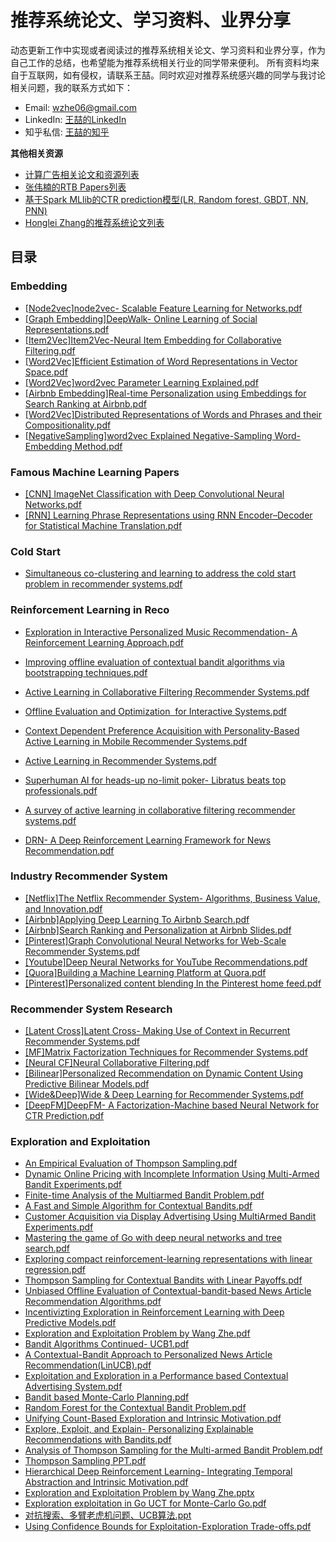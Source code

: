 # 推荐系统论文、学习资料、业界分享
动态更新工作中实现或者阅读过的推荐系统相关论文、学习资料和业界分享，作为自己工作的总结，也希望能为推荐系统相关行业的同学带来便利。
所有资料均来自于互联网，如有侵权，请联系王喆。同时欢迎对推荐系统感兴趣的同学与我讨论相关问题，我的联系方式如下：
* Email: wzhe06@gmail.com
* LinkedIn: [王喆的LinkedIn](https://www.linkedin.com/in/zhe-wang-profile/)
* 知乎私信: [王喆的知乎](https://www.zhihu.com/people/wang-zhe-58)

**其他相关资源**
* [计算广告相关论文和资源列表](https://github.com/wzhe06/Ad-papers) <br />
* [张伟楠的RTB Papers列表](https://github.com/wnzhang/rtb-papers)<br />
* [基于Spark MLlib的CTR prediction模型(LR, Random forest, GBDT, NN, PNN)](https://github.com/wzhe06/CTRmodel) <br />
* [Honglei Zhang的推荐系统论文列表](https://github.com/hongleizhang/RSPapers)


## 目录

### Embedding
* [[Node2vec]node2vec- Scalable Feature Learning for Networks.pdf](https://github.com/wzhe06/Reco-papers/blob/master/Embedding/%5BNode2vec%5Dnode2vec-%20Scalable%20Feature%20Learning%20for%20Networks.pdf) <br />
* [[Graph Embedding]DeepWalk- Online Learning of Social Representations.pdf](https://github.com/wzhe06/Reco-papers/blob/master/Embedding/%5BGraph%20Embedding%5DDeepWalk-%20Online%20Learning%20of%20Social%20Representations.pdf) <br />
* [[Item2Vec]Item2Vec-Neural Item Embedding for Collaborative Filtering.pdf](https://github.com/wzhe06/Reco-papers/blob/master/Embedding/%5BItem2Vec%5DItem2Vec-Neural%20Item%20Embedding%20for%20Collaborative%20Filtering.pdf) <br />
* [[Word2Vec]Efficient Estimation of Word Representations in Vector Space.pdf](https://github.com/wzhe06/Reco-papers/blob/master/Embedding/%5BWord2Vec%5DEfficient%20Estimation%20of%20Word%20Representations%20in%20Vector%20Space.pdf) <br />
* [[Word2Vec]word2vec Parameter Learning Explained.pdf](https://github.com/wzhe06/Reco-papers/blob/master/Embedding/%5BWord2Vec%5Dword2vec%20Parameter%20Learning%20Explained.pdf) <br />
* [[Airbnb Embedding]Real-time Personalization using Embeddings for Search Ranking at Airbnb.pdf](https://github.com/wzhe06/Reco-papers/blob/master/Embedding/%5BAirbnb%20Embedding%5DReal-time%20Personalization%20using%20Embeddings%20for%20Search%20Ranking%20at%20Airbnb.pdf) <br />
* [[Word2Vec]Distributed Representations of Words and Phrases and their Compositionality.pdf](https://github.com/wzhe06/Reco-papers/blob/master/Embedding/%5BWord2Vec%5DDistributed%20Representations%20of%20Words%20and%20Phrases%20and%20their%20Compositionality.pdf) <br />
* [[NegativeSampling]word2vec Explained Negative-Sampling Word-Embedding Method.pdf](https://github.com/wzhe06/Reco-papers/blob/master/Embedding/%5BNegativeSampling%5Dword2vec%20Explained%20Negative-Sampling%20Word-Embedding%20Method.pdf) <br />

### Famous Machine Learning Papers
* [[CNN] ImageNet Classification with Deep Convolutional Neural Networks.pdf](https://github.com/wzhe06/Reco-papers/blob/master/Famous%20Machine%20Learning%20Papers/%5BCNN%5D%20ImageNet%20Classification%20with%20Deep%20Convolutional%20Neural%20Networks.pdf) <br />
* [[RNN] Learning Phrase Representations using RNN Encoder–Decoder for Statistical Machine Translation.pdf](https://github.com/wzhe06/Reco-papers/blob/master/Famous%20Machine%20Learning%20Papers/%5BRNN%5D%20Learning%20Phrase%20Representations%20using%20RNN%20Encoder%E2%80%93Decoder%20for%20Statistical%20Machine%20Translation.pdf) <br />

### Cold Start
* [Simultaneous co-clustering and learning to address the cold start problem in recommender systems.pdf](https://github.com/wzhe06/Reco-papers/blob/master/Cold%20Start/Simultaneous%20co-clustering%20and%20learning%20to%20address%20the%20cold%20start%20problem%20in%20recommender%20systems.pdf) <br />


### Reinforcement Learning in Reco
* [Exploration in Interactive Personalized Music Recommendation- A Reinforcement Learning Approach.pdf](https://github.com/wzhe06/Reco-papers/blob/master/Reinforcement%20Learning%20in%20Reco/Exploration%20in%20Interactive%20Personalized%20Music%20Recommendation-%20A%20Reinforcement%20Learning%20Approach.pdf) <br />

* [Improving offline evaluation of contextual bandit algorithms via bootstrapping techniques.pdf](https://github.com/wzhe06/Reco-papers/blob/master/Reinforcement%20Learning%20in%20Reco/Improving%20offline%20evaluation%20of%20contextual%20bandit%20algorithms%20via%20bootstrapping%20techniques.pdf) <br />
* [Active Learning in Collaborative Filtering Recommender Systems.pdf](https://github.com/wzhe06/Reco-papers/blob/master/Reinforcement%20Learning%20in%20Reco/Active%20Learning%20in%20Collaborative%20Filtering%20Recommender%20Systems.pdf) <br />
* [Offline Evaluation and Optimization  for Interactive Systems.pdf](https://github.com/wzhe06/Reco-papers/blob/master/Reinforcement%20Learning%20in%20Reco/Offline%C2%A0Evaluation%C2%A0and%C2%A0Optimization%C2%A0%20for%C2%A0Interactive%C2%A0Systems.pdf) <br />

* [Context Dependent Preference Acquisition with Personality-Based Active Learning in Mobile Recommender Systems.pdf](https://github.com/wzhe06/Reco-papers/blob/master/Reinforcement%20Learning%20in%20Reco/Context%20Dependent%20Preference%20Acquisition%20with%20Personality-Based%20Active%20Learning%20in%20Mobile%20Recommender%20Systems.pdf) <br />
* [Active Learning in Recommender Systems.pdf](https://github.com/wzhe06/Reco-papers/blob/master/Reinforcement%20Learning%20in%20Reco/Active%20Learning%20in%20Recommender%20Systems.pdf) <br />
* [Superhuman AI for heads-up no-limit poker- Libratus beats top professionals.pdf](https://github.com/wzhe06/Reco-papers/blob/master/Reinforcement%20Learning%20in%20Reco/Superhuman%20AI%20for%20heads-up%20no-limit%20poker-%20Libratus%20beats%20top%20professionals.pdf) <br />
* [A survey of active learning in collaborative filtering recommender systems.pdf](https://github.com/wzhe06/Reco-papers/blob/master/Reinforcement%20Learning%20in%20Reco/A%20survey%20of%20active%20learning%20in%20collaborative%20filtering%20recommender%20systems.pdf) <br />
* [DRN- A Deep Reinforcement Learning Framework for News Recommendation.pdf](https://github.com/wzhe06/Reco-papers/blob/master/Reinforcement%20Learning%20in%20Reco/DRN-%20A%20Deep%20Reinforcement%20Learning%20Framework%20for%20News%20Recommendation.pdf) <br />


### Industry Recommender System
* [[Netflix]The Netflix Recommender System- Algorithms, Business Value, and Innovation.pdf](https://github.com/wzhe06/Reco-papers/blob/master/Industry%20Recommender%20System/%5BNetflix%5DThe%20Netflix%20Recommender%20System-%20Algorithms%2C%20Business%20Value%2C%20and%20Innovation.pdf) <br />
* [[Airbnb]Applying Deep Learning To Airbnb Search.pdf](https://github.com/wzhe06/Reco-papers/blob/master/Industry%20Recommender%20System/%5BAirbnb%5DApplying%20Deep%20Learning%20To%20Airbnb%20Search.pdf) <br />
* [[Airbnb]Search Ranking and Personalization at Airbnb Slides.pdf](https://github.com/wzhe06/Reco-papers/blob/master/Industry%20Recommender%20System/%5BAirbnb%5DSearch%20Ranking%20and%20Personalization%20at%20Airbnb%20Slides.pdf) <br />
* [[Pinterest]Graph Convolutional Neural Networks for Web-Scale Recommender Systems.pdf](https://github.com/wzhe06/Reco-papers/blob/master/Industry%20Recommender%20System/%5BPinterest%5DGraph%20Convolutional%20Neural%20Networks%20for%20Web-Scale%20Recommender%20Systems.pdf) <br />
* [[Youtube]Deep Neural Networks for YouTube Recommendations.pdf](https://github.com/wzhe06/Reco-papers/blob/master/Industry%20Recommender%20System/%5BYoutube%5DDeep%20Neural%20Networks%20for%20YouTube%20Recommendations.pdf) <br />
* [[Quora]Building a Machine Learning Platform at Quora.pdf](https://github.com/wzhe06/Reco-papers/blob/master/Industry%20Recommender%20System/%5BQuora%5DBuilding%20a%20Machine%20Learning%20Platform%20at%20Quora.pdf) <br />
* [[Pinterest]Personalized content blending In the Pinterest home feed.pdf](https://github.com/wzhe06/Reco-papers/blob/master/Industry%20Recommender%20System/%5BPinterest%5DPersonalized%20content%20blending%20In%20the%20Pinterest%20home%20feed.pdf) <br />

### Recommender System Research
* [[Latent Cross]Latent Cross- Making Use of Context in Recurrent Recommender Systems.pdf](https://github.com/wzhe06/Reco-papers/blob/master/Recommender%20System%20Research/%5BLatent%20Cross%5DLatent%20Cross-%20Making%20Use%20of%20Context%20in%20Recurrent%20Recommender%20Systems.pdf) <br />
* [[MF]Matrix Factorization Techniques for  Recommender  Systems.pdf](https://github.com/wzhe06/Reco-papers/blob/master/Recommender%20System%20Research/%5BMF%5DMatrix%20Factorization%20Techniques%20for%20%20Recommender%20%20Systems.pdf) <br />
* [[Neural CF]Neural Collaborative Filtering.pdf](https://github.com/wzhe06/Reco-papers/blob/master/Recommender%20System%20Research/%5BNeural%20CF%5DNeural%20Collaborative%20Filtering.pdf) <br />
* [[Bilinear]Personalized Recommendation on Dynamic Content Using Predictive Bilinear Models.pdf](https://github.com/wzhe06/Reco-papers/blob/master/Recommender%20System%20Research/%5BBilinear%5DPersonalized%20Recommendation%20on%20Dynamic%20Content%20Using%20Predictive%20Bilinear%20Models.pdf) <br />
* [[Wide&Deep]Wide & Deep Learning for Recommender Systems.pdf](https://github.com/wzhe06/Reco-papers/blob/master/Recommender%20System%20Research/%5BWide%26Deep%5DWide%20%26%20Deep%20Learning%20for%20Recommender%20Systems.pdf) <br />
* [[DeepFM]DeepFM- A Factorization-Machine based Neural Network for CTR Prediction.pdf](https://github.com/wzhe06/Reco-papers/blob/master/Recommender%20System%20Research/%5BDeepFM%5DDeepFM-%20A%20Factorization-Machine%20based%20Neural%20Network%20for%20CTR%20Prediction.pdf) <br />

### Exploration and Exploitation
* [An Empirical Evaluation of Thompson Sampling.pdf](https://github.com/wzhe06/Reco-papers/blob/master/Exploration%20and%20Exploitation/An%20Empirical%20Evaluation%20of%20Thompson%20Sampling.pdf) <br />
* [Dynamic Online Pricing with Incomplete Information Using Multi-Armed Bandit Experiments.pdf](https://github.com/wzhe06/Reco-papers/blob/master/Exploration%20and%20Exploitation/Dynamic%20Online%20Pricing%20with%20Incomplete%20Information%20Using%20Multi-Armed%20Bandit%20Experiments.pdf) <br />
* [Finite-time Analysis of the Multiarmed Bandit Problem.pdf](https://github.com/wzhe06/Reco-papers/blob/master/Exploration%20and%20Exploitation/Finite-time%20Analysis%20of%20the%20Multiarmed%20Bandit%20Problem.pdf) <br />
* [A Fast and Simple Algorithm for Contextual Bandits.pdf](https://github.com/wzhe06/Reco-papers/blob/master/Exploration%20and%20Exploitation/A%20Fast%20and%20Simple%20Algorithm%20for%20Contextual%20Bandits.pdf) <br />
* [Customer Acquisition via Display Advertising Using MultiArmed Bandit Experiments.pdf](https://github.com/wzhe06/Reco-papers/blob/master/Exploration%20and%20Exploitation/Customer%20Acquisition%20via%20Display%20Advertising%20Using%20MultiArmed%20Bandit%20Experiments.pdf) <br />
* [Mastering the game of Go with deep neural networks and tree search.pdf](https://github.com/wzhe06/Reco-papers/blob/master/Exploration%20and%20Exploitation/Mastering%20the%20game%20of%20Go%20with%20deep%20neural%20networks%20and%20tree%20search.pdf) <br />
* [Exploring compact reinforcement-learning representations with linear regression.pdf](https://github.com/wzhe06/Reco-papers/blob/master/Exploration%20and%20Exploitation/Exploring%20compact%20reinforcement-learning%20representations%20with%20linear%20regression.pdf) <br />
* [Thompson Sampling for Contextual Bandits with Linear Payoffs.pdf](https://github.com/wzhe06/Reco-papers/blob/master/Exploration%20and%20Exploitation/Thompson%20Sampling%20for%20Contextual%20Bandits%20with%20Linear%20Payoffs.pdf) <br />
* [Unbiased Offline Evaluation of Contextual-bandit-based News Article Recommendation Algorithms.pdf](https://github.com/wzhe06/Reco-papers/blob/master/Exploration%20and%20Exploitation/Unbiased%20Offline%20Evaluation%20of%20Contextual-bandit-based%20News%20Article%20Recommendation%20Algorithms.pdf) <br />
* [Incentivizting Exploration in Reinforcement Learning with Deep Predictive Models.pdf](https://github.com/wzhe06/Reco-papers/blob/master/Exploration%20and%20Exploitation/Incentivizting%20Exploration%20in%20Reinforcement%20Learning%20with%20Deep%20Predictive%20Models.pdf) <br />
* [Exploration and Exploitation Problem by Wang Zhe.pdf](https://github.com/wzhe06/Reco-papers/blob/master/Exploration%20and%20Exploitation/Exploration%20and%20Exploitation%20Problem%20by%20Wang%20Zhe.pdf) <br />
* [Bandit Algorithms Continued- UCB1.pdf](https://github.com/wzhe06/Reco-papers/blob/master/Exploration%20and%20Exploitation/Bandit%20Algorithms%20Continued-%20UCB1.pdf) <br />
* [A Contextual-Bandit Approach to Personalized News Article Recommendation(LinUCB).pdf](https://github.com/wzhe06/Reco-papers/blob/master/Exploration%20and%20Exploitation/A%20Contextual-Bandit%20Approach%20to%20Personalized%20News%20Article%20Recommendation%28LinUCB%29.pdf) <br />
* [Exploitation and Exploration in a Performance based Contextual Advertising System.pdf](https://github.com/wzhe06/Reco-papers/blob/master/Exploration%20and%20Exploitation/Exploitation%20and%20Exploration%20in%20a%20Performance%20based%20Contextual%20Advertising%20System.pdf) <br />
* [Bandit based Monte-Carlo Planning.pdf](https://github.com/wzhe06/Reco-papers/blob/master/Exploration%20and%20Exploitation/Bandit%20based%20Monte-Carlo%20Planning.pdf) <br />
* [Random Forest for the Contextual Bandit Problem.pdf](https://github.com/wzhe06/Reco-papers/blob/master/Exploration%20and%20Exploitation/Random%20Forest%20for%20the%20Contextual%20Bandit%20Problem.pdf) <br />
* [Unifying Count-Based Exploration and Intrinsic Motivation.pdf](https://github.com/wzhe06/Reco-papers/blob/master/Exploration%20and%20Exploitation/Unifying%20Count-Based%20Exploration%20and%20Intrinsic%20Motivation.pdf) <br />
* [Explore, Exploit, and Explain- Personalizing Explainable Recommendations with Bandits.pdf](https://github.com/wzhe06/Reco-papers/blob/master/Exploration%20and%20Exploitation/Explore%2C%20Exploit%2C%20and%20Explain-%20Personalizing%20Explainable%20Recommendations%20with%20Bandits.pdf) <br />
* [Analysis of Thompson Sampling for the Multi-armed Bandit Problem.pdf](https://github.com/wzhe06/Reco-papers/blob/master/Exploration%20and%20Exploitation/Analysis%20of%20Thompson%20Sampling%20for%20the%20Multi-armed%20Bandit%20Problem.pdf) <br />
* [Thompson Sampling PPT.pdf](https://github.com/wzhe06/Reco-papers/blob/master/Exploration%20and%20Exploitation/Thompson%20Sampling%20PPT.pdf) <br />
* [Hierarchical Deep Reinforcement Learning- Integrating Temporal Abstraction and Intrinsic Motivation.pdf](https://github.com/wzhe06/Reco-papers/blob/master/Exploration%20and%20Exploitation/Hierarchical%20Deep%20Reinforcement%20Learning-%20Integrating%20Temporal%20Abstraction%20and%20Intrinsic%20Motivation.pdf) <br />
* [Exploration and Exploitation Problem by Wang Zhe.pptx](https://github.com/wzhe06/Reco-papers/blob/master/Exploration%20and%20Exploitation/Exploration%20and%20Exploitation%20Problem%20by%20Wang%20Zhe.pptx) <br />
* [Exploration exploitation in Go UCT for Monte-Carlo Go.pdf](https://github.com/wzhe06/Reco-papers/blob/master/Exploration%20and%20Exploitation/Exploration%20exploitation%20in%20Go%20UCT%20for%20Monte-Carlo%20Go.pdf) <br />
* [对抗搜索、多臂老虎机问题、UCB算法.ppt](https://github.com/wzhe06/Reco-papers/blob/master/Exploration%20and%20Exploitation/%E5%AF%B9%E6%8A%97%E6%90%9C%E7%B4%A2%E3%80%81%E5%A4%9A%E8%87%82%E8%80%81%E8%99%8E%E6%9C%BA%E9%97%AE%E9%A2%98%E3%80%81UCB%E7%AE%97%E6%B3%95.ppt) <br />
* [Using Confidence Bounds for Exploitation-Exploration Trade-offs.pdf](https://github.com/wzhe06/Reco-papers/blob/master/Exploration%20and%20Exploitation/Using%20Confidence%20Bounds%20for%20Exploitation-Exploration%20Trade-offs.pdf) <br />
